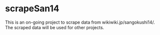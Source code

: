 # scrapeSan14
This is an on-going project to scrape data from wikiwiki.jp/sangokushi14/. The scraped data will be used for other projects.

